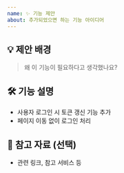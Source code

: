 ```yaml
---
name: ✨ 기능 제안
about: 추가되었으면 하는 기능 아이디어
---
```


## 💡 제안 배경
> 왜 이 기능이 필요하다고 생각했나요?

## 🛠️ 기능 설명
- 사용자 로그인 시 토큰 갱신 기능 추가
- 페이지 이동 없이 로그인 처리

## 🔗 참고 자료 (선택)
- 관련 링크, 참고 서비스 등
